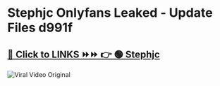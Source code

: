
 # Stephjc Onlyfans Leaked - Update Files d991f

## <h2><a href="https://clipsfans.com/Stephjc&ref=git">🔗 Click to LINKS ⏩⏩ 👉 🟢 Stephjc </a></h2>

<a href="https://clipsfans.com/Stephjc&ref=git" rel="nofollow" data-target="animated-image.originalLink"><img src="https://i.ibb.co.com/xMMVF88/686577567.gif" alt="Viral Video Original" style="max-width: 100%; display: inline-block;" data-target="animated-image.originalImage"></a>

